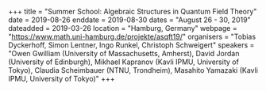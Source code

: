 +++
title = "Summer School: Algebraic Structures in Quantum Field Theory"
date = 2019-08-26
enddate = 2019-08-30
dates = "August 26 - 30, 2019"
dateadded = 2019-03-26
location = "Hamburg, Germany"
webpage = "https://www.math.uni-hamburg.de/projekte/asqft19/"
organisers = "Tobias Dyckerhoff, Simon Lentner, Ingo Runkel, Christoph Schweigert"
speakers = "Owen Gwilliam (University of Massachusetts, Amherst), David Jordan (University of Edinburgh), Mikhael Kapranov (Kavli IPMU, University of Tokyo), Claudia Scheimbauer (NTNU, Trondheim), Masahito Yamazaki (Kavli IPMU, University of Tokyo)"
+++
